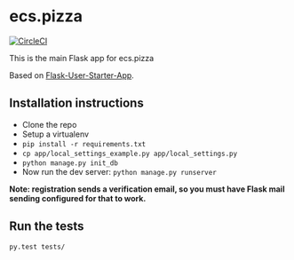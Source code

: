 # ecs.pizza

[![CircleCI](https://circleci.com/gh/dysfunctionals/ecspizza-flask/tree/master.svg?style=svg)](https://circleci.com/gh/dysfunctionals/ecspizza-flask/tree/master)

This is the main Flask app for ecs.pizza

Based on [Flask-User-Starter-App](https://github.com/lingthio/Flask-User-starter-app).

## Installation instructions
- Clone the repo
- Setup a virtualenv
- `pip install -r requirements.txt`
- `cp app/local_settings_example.py app/local_settings.py`
- `python manage.py init_db`
- Now run the dev server: `python manage.py runserver`

**Note: registration sends a verification email, so you must have Flask mail sending configured for that to work.**

## Run the tests
`py.test tests/`
